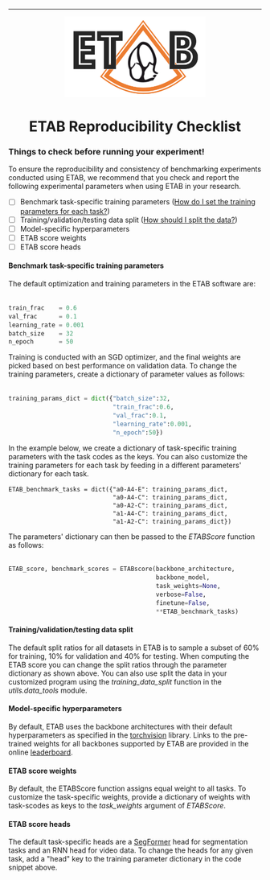 ---------------

<p align="center">
  <img width="280" height="160" src="assets/etab_logo.png" />
</p>

<h1 align="center">
    <b> ETAB Reproducibility Checklist </b>
</h1>

### Things to check before running your experiment!

To ensure the reproducibility and consistency of benchmarking experiments conducted using ETAB, we recommend that you check and report the following experimental parameters when using ETAB in your research.

- [ ] Benchmark task-specific training parameters ([How do I set the training parameters for each task?](https://github.com/ahmedmalaa/ETAB/blob/main/docs/reproducibility_checklist.md#benchmark-task-specific-training-parameters))
- [ ] Training/validation/testing data split ([How should I split the data?](https://github.com/ahmedmalaa/ETAB/blob/main/docs/reproducibility_checklist.md#trainingvalidationtesting-data-split))
- [ ] Model-specific hyperparameters
- [ ] ETAB score weights
- [ ] ETAB score heads

#### Benchmark task-specific training parameters

The default optimization and training parameters in the ETAB software are:

```python

train_frac    = 0.6
val_frac      = 0.1
learning_rate = 0.001
batch_size    = 32
n_epoch       = 50

```

Training is conducted with an SGD optimizer, and the final weights are picked based on best performance on validation data. To change the training parameters, create a dictionary of parameter values as follows:

```python

training_params_dict = dict({"batch_size":32,
                             "train_frac":0.6,
                             "val_frac":0.1,
                             "learning_rate":0.001,
                             "n_epoch":50})

```

In the example below, we create a dictionary of task-specific training parameters with the task codes as the keys. You can also customize the training parameters for each task by feeding in a different parameters' dictionary for each task.

```
ETAB_benchmark_tasks = dict({"a0-A4-E": training_params_dict,
                             "a0-A4-C": training_params_dict,
                             "a0-A2-C": training_params_dict,
                             "a1-A4-C": training_params_dict,
                             "a1-A2-C": training_params_dict})

```

The parameters' dictionary can then be passed to the *ETABScore* function as follows:

```python

ETAB_score, benchmark_scores = ETABscore(backbone_architecture, 
                                         backbone_model, 
                                         task_weights=None, 
                                         verbose=False, 
                                         finetune=False,
                                         **ETAB_benchmark_tasks)

```

#### Training/validation/testing data split

The default split ratios for all datasets in ETAB is to sample a subset of 60% for training, 10% for validation and 40% for testing. When computing the ETAB score you can change the split ratios through the parameter dictionary as shown above. You can also use split the data in your customized program using the *training_data_split* function in the *utils.data_tools* module.

#### Model-specific hyperparameters

By default, ETAB uses the backbone architectures with their default hyperparameters as specified in the [torchvision](https://pytorch.org/vision/stable/models.html) library. Links to the pre-trained weights for all backbones supported by ETAB are provided in the online [leaderboard](https://github.com/ahmedmalaa/ETAB/blob/main/docs/leaderboard.md#etab-leaderboard).

#### ETAB score weights

By default, the ETABScore function assigns equal weight to all tasks. To customize the task-specific weights, provide a dictionary of weights with task-scodes as keys to the *task_weights* argument of *ETABScore*.

#### ETAB score heads

The default task-specific heads are a [SegFormer](https://arxiv.org/abs/2105.15203) head for segmentation tasks and an RNN head for video data. To change the heads for any given task, add a "head" key to the training parameter dictionary in the code snippet above.


